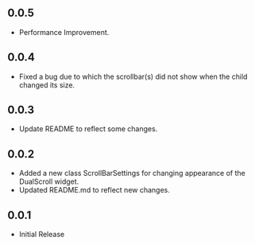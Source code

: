 ## 0.0.5 

* Performance Improvement.

## 0.0.4 

* Fixed a bug due to which the scrollbar(s) did not show when the child changed its size.

## 0.0.3

* Update README to reflect some changes.

## 0.0.2

* Added a new class ScrollBarSettings for changing appearance of the DualScroll widget.
* Updated README.md to reflect new changes.

## 0.0.1

* Initial Release
